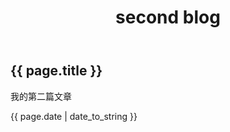 ﻿---
layout: blog
title: second blog
---
<h2>{{ page.title }}</h2>
<p>我的第二篇文章</p>
<p>{{ page.date | date_to_string }}</p>
